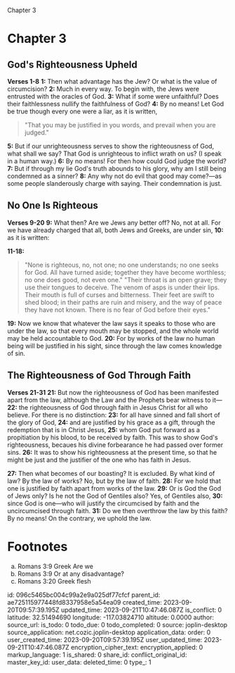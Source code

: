 Chapter 3

# Chapter 3
## God's Righteousness Upheld
**Verses 1-8**
**1:** Then what advantage has the Jew? Or what is the value of circumcision?
**2:** Much in every way. To begin with, the Jews were entrusted with the oracles of God.
**3:** What if some were unfaithful? Does their faithlessness nullify the faithfulness of God?
**4:** By no means! Let God be true though every one were a liar, as it is written,
> "That you may be justified in you words,
> and prevail when you are judged."

**5:** But if our unrighteousness serves to show the righteousness of God, what shall we say? That God is unrighteous to inflict wrath on us? (I speak in a human way.)
**6:** By no means! For then how could God judge the world?
**7:** But if through my lie God's truth abounds to his glory, why am I still being condemned as a sinner?
**8:** Any why not do evil that good may come?—as some people slanderously charge with saying. Their condemnation is just.

## No One Is Righteous
**Verses 9-20**
**9:** What then? Are we Jews any better off? No, not at all. For we have already charged that all, both Jews and Greeks, are under sin,
**10:** as it is written:

**11-18:**  
> "None is righteous, no, not one;
> no one understands;
> no one seeks for God.
> All have turned aside; together they have
> become worthless;
> no one does good,
> not even one."
> "Their throat is an open grave;
> they use their tongues to deceive.
> The venom of asps is under their lips.
> Their mouth is full of curses and bitterness.
> Their feet are swift to shed blood;
> in their paths are ruin and misery,
> and the way of peace they have not known.
> There is no fear of God before their eyes."

**19:** Now we know that whatever the law says it speaks to those who are under the law, so that every mouth may be stopped, and the whole world may be held accountable to God.
**20:** For by works of the law no human being will be justified in his sight, since through the law comes knowledge of sin.

## The Righteousness of God Through Faith
**Verses 21-31**
**21:** But now the righteousness of God has been manifested apart from the law, although the Law and the Prophets bear witness to it—
**22:** the righteousness of God through faith in Jesus Christ for all who believe. For there is no distinction:
**23:** for all have sinned and fall short of the glory of God,
**24:** and are justified by his grace as a gift, through the redemption that is in Christ Jesus,
**25:** whom God put forward as a propitiation by his blood, to be received by faith. This was to show God's righteousness, becaues his divine forbearance he had passed over former sins.
**26:** It was to show his righteousness at the present time, so that he might be just and the justifier of the one who has faith in Jesus.

**27:** Then what becomes of our boasting? It is excluded. By what kind of law? By the law of works? No, but by the law of faith.
**28:** For we hold that one is justified by faith apart from works of the law.
**29:** Or is God the God of Jews only? Is he not the God of Gentiles also? Yes, of Gentiles also,
**30:** since God is one—who will justify the circumcised by faith and the uncircumcised through faith.
**31:** Do we then overthrow the law by this faith? By no means! On the contrary, we uphold the law.

# Footnotes
<ol type='a'>
	<li>Romans 3:9 Greek Are we</li>
	<li>Romans 3:9 Or at any disadvantage?</li>
	<li>Romans 3:20 Greek flesh</li>
</ol>


id: 096c5465bc004c99a2e9a025df77cfcf
parent_id: ae725115977448fd8337958e5a54ea09
created_time: 2023-09-20T09:57:39.195Z
updated_time: 2023-09-21T10:47:46.087Z
is_conflict: 0
latitude: 32.51494690
longitude: -117.03824710
altitude: 0.0000
author: 
source_url: 
is_todo: 0
todo_due: 0
todo_completed: 0
source: joplin-desktop
source_application: net.cozic.joplin-desktop
application_data: 
order: 0
user_created_time: 2023-09-20T09:57:39.195Z
user_updated_time: 2023-09-21T10:47:46.087Z
encryption_cipher_text: 
encryption_applied: 0
markup_language: 1
is_shared: 0
share_id: 
conflict_original_id: 
master_key_id: 
user_data: 
deleted_time: 0
type_: 1